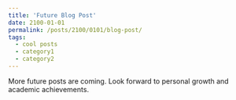 ```yaml
---
title: 'Future Blog Post'
date: 2100-01-01
permalink: /posts/2100/0101/blog-post/
tags:
  - cool posts
  - category1
  - category2
---
```


More future posts are coming. Look forward to personal growth and academic achievements. 
